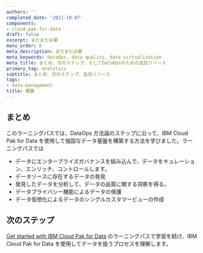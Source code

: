 ```yaml
---
authors: ''
completed_date: '2021-10-07'
components:
- cloud-pak-for-data
draft: false
excerpt: まだまだ必要
menu_order: 6
meta_description: まだまだ必要
meta_keywords: dataOps, data quality, data virtualization
meta_title: まとめ、次のステップ、そしてDataOpsのための追加リソース
primary_tag: analytics
subtitle: まとめ、次のステップ、追加リソース
tags:
- data-management
title: 概要
---
```


## まとめ

このラーニングパスでは、DataOps 方法論のステップに沿って、IBM Cloud Pak for Data を使用して強固なデータ基盤を構築する方法を学びました。ラーニングパスでは

* データにエンタープライズガバナンスを組み込んで、データをキュレーション、エンリッチ、コントロールします。
* データソースに存在するデータの発見
* 発見したデータを分析して、データの品質に関する洞察を得る。
* データプライバシー機能によるデータの保護
* データ仮想化によるデータのシングルカスタマービューの作成

## 次のステップ

[Get started with IBM Cloud Pak for Data](/learningpaths/cloud-pak-for-data-learning-path/) のラーニングパスで学習を続け、IBM Cloud Pak for Data を使用してデータを扱うプロセスを理解します。
